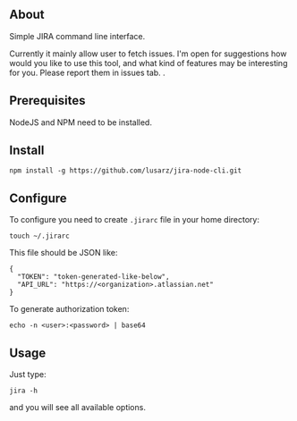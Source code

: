 ## About
Simple JIRA command line interface.

Currently it mainly allow user to fetch issues. I'm open for suggestions how would you like to use this tool, and what kind of features may be interesting for you. Please report them in issues tab.
                                                                                                                                                                                      	.
## Prerequisites
NodeJS and NPM need to be installed.


## Install

    npm install -g https://github.com/lusarz/jira-node-cli.git
    
## Configure
To configure you need to create `.jirarc` file in your home directory:
    
    touch ~/.jirarc
    
This file should be JSON like:

    {
      "TOKEN": "token-generated-like-below",
      "API_URL": "https://<organization>.atlassian.net"
    }     


To generate authorization token:

    echo -n <user>:<password> | base64

## Usage

Just type:

    jira -h
    
and you will see all available options.    
